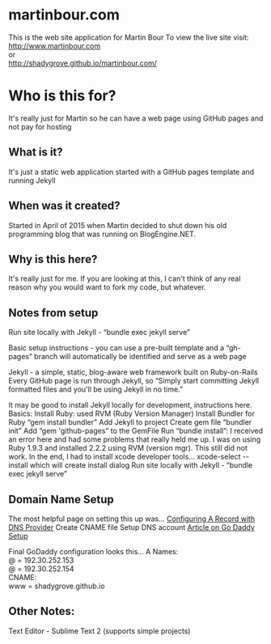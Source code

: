 # martinbour.com
This is the web site application for Martin Bour
To view the live site visit:  
http://www.martinbour.com  
or  
http://shadygrove.github.io/martinbour.com/

# Who is this for?
It's really just for Martin so he can have a web page using GitHub pages and not pay for hosting

## What is it?
It's just a static web application started with a GitHub pages template and running Jekyll

## When was it created?
Started in April of 2015 when Martin decided to shut down his old programming blog that was running on BlogEngine.NET.

## Why is this here?
It's really just for me.  If you are looking at this, I can't think of any real reason why you would want to fork my code, but whatever.

## Notes from setup
Run site locally with Jekyll  - “bundle exec jekyll serve”

Basic setup instructions - you can use a pre-built template and a “gh-pages” branch will automatically be identified and serve as a web page

Jekyll - a simple, static, blog-aware web framework built on Ruby-on-Rails
Every GitHub page is run through Jekyll, so “Simply start committing Jekyll formatted files and you'll be using Jekyll in no time.”

It may be good to install Jekyll locally for development, instructions here.
Basics: 
Install Ruby: used RVM (Ruby Version Manager)
Install Bundler for Ruby  “gem install bundler”
Add Jekyll to project
Create gem file “bundler init”
Add “gem 'github-pages” to the GemFile
Run “bundle install”: I received an error here and had some problems that really held me up.  I was on using Ruby 1.9.3 and installed 2.2.2 using RVM (version mgr).  This still did not work.  In the end, I had to install xcode developer tools…
xcode-select --install which will create install dialog
Run site locally with Jekyll  - “bundle exec jekyll serve”

## Domain Name Setup
The most helpful page on setting this up was…
[Configuring A Record with DNS Provider](https://help.github.com/articles/tips-for-configuring-an-a-record-with-your-dns-provider/)
Create CNAME file
Setup DNS account 
[Article on Go Daddy Setup]( https://medium.com/@LovettLovett/github-pages-godaddy-f0318c2f25a)

Final GoDaddy configuration looks this…
A Names:  
@ = 192.30.252.153  
@ = 192.30.252.154  
CNAME:  
www = shadygrove.github.io

## Other Notes:
Text Editor - Sublime Text 2 (supports simple projects)

